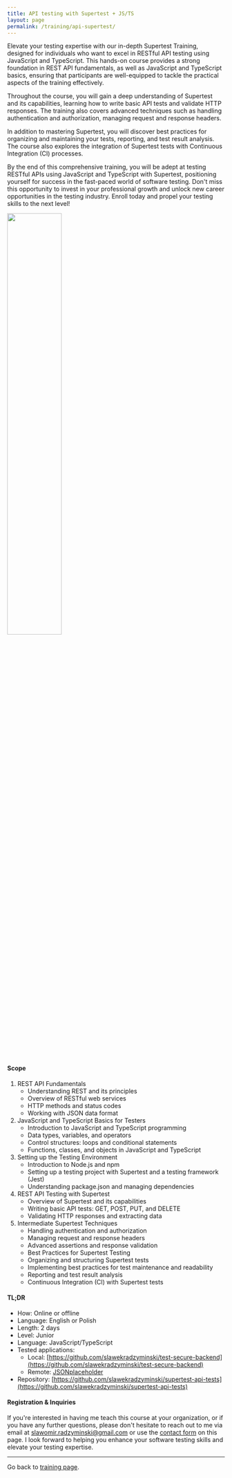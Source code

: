 ```yaml
---
title: API testing with Supertest + JS/TS
layout: page
permalink: /training/api-supertest/
---
```


Elevate your testing expertise with our in-depth Supertest Training, designed for individuals who want to excel in
RESTful API testing using JavaScript and TypeScript. This hands-on course provides a strong foundation in REST API
fundamentals, as well as JavaScript and TypeScript basics, ensuring that participants are well-equipped to tackle the
practical aspects of the training effectively.

Throughout the course, you will gain a deep understanding of Supertest and its capabilities, learning how to write basic
API tests and validate HTTP responses. The training also covers advanced techniques such as handling authentication and
authorization, managing request and response headers.

In addition to mastering Supertest, you will discover best practices for organizing and maintaining your tests,
reporting, and test result analysis. The course also explores the integration of Supertest tests with Continuous
Integration (CI) processes.

By the end of this comprehensive training, you will be adept at testing RESTful APIs using JavaScript and TypeScript
with Supertest, positioning yourself for success in the fast-paced world of software testing. Don't miss this
opportunity to invest in your professional growth and unlock new career opportunities in the testing industry. Enroll
today and propel your testing skills to the next level!

<img src="../../images/tester2.png" width="50%" height="50%">

#### Scope

1. REST API Fundamentals
    - Understanding REST and its principles
    - Overview of RESTful web services
    - HTTP methods and status codes
    - Working with JSON data format
2. JavaScript and TypeScript Basics for Testers
    - Introduction to JavaScript and TypeScript programming
    - Data types, variables, and operators
    - Control structures: loops and conditional statements
    - Functions, classes, and objects in JavaScript and TypeScript
3. Setting up the Testing Environment
    - Introduction to Node.js and npm
    - Setting up a testing project with Supertest and a testing framework (Jest)
    - Understanding package.json and managing dependencies
4. REST API Testing with Supertest
    - Overview of Supertest and its capabilities
    - Writing basic API tests: GET, POST, PUT, and DELETE
    - Validating HTTP responses and extracting data
5. Intermediate Supertest Techniques
    - Handling authentication and authorization
    - Managing request and response headers
    - Advanced assertions and response validation
    - Best Practices for Supertest Testing
    - Organizing and structuring Supertest tests
    - Implementing best practices for test maintenance and readability
    - Reporting and test result analysis
    - Continuous Integration (CI) with Supertest tests

#### TL;DR

- How: Online or offline
- Language: English or Polish
- Length: 2 days
- Level: Junior
- Language: JavaScript/TypeScript
- Tested applications:
    - Local: [https://github.com/slawekradzyminski/test-secure-backend](https://github.com/slawekradzyminski/test-secure-backend)
    - Remote: [JSONplaceholder](https://jsonplaceholder.typicode.com)
- Repository: [https://github.com/slawekradzyminski/supertest-api-tests](https://github.com/slawekradzyminski/supertest-api-tests)

#### Registration & Inquiries

If you're interested in having me teach this course at your organization, or if you have any further questions, please
don't hesitate to reach out to me via email at [slawomir.radzyminski@gmail.com](mailto:slawomir.radzyminski@gmail.com)
or use the [contact form](/contact/) on this page. I look forward to helping you enhance your software testing skills
and elevate your testing expertise.

<hr>

Go back to [training page](/training/).